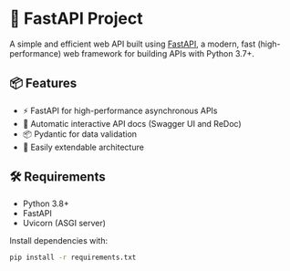 # 🚀 FastAPI Project

A simple and efficient web API built using [FastAPI](https://fastapi.tiangolo.com/), a modern, fast (high-performance) web framework for building APIs with Python 3.7+.

## 📦 Features

- ⚡ FastAPI for high-performance asynchronous APIs
- 📄 Automatic interactive API docs (Swagger UI and ReDoc)
- 📦 Pydantic for data validation
- 🔌 Easily extendable architecture

## 🛠️ Requirements

- Python 3.8+
- FastAPI
- Uvicorn (ASGI server)

Install dependencies with:

```bash
pip install -r requirements.txt
